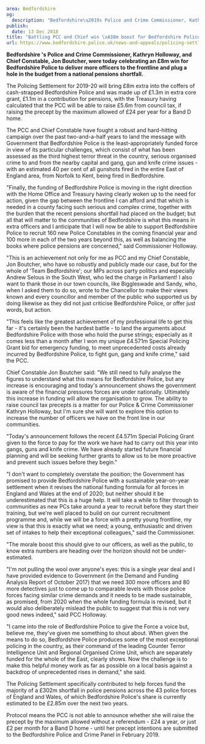 ```yaml
area: Bedfordshire
og:
  description: "Bedfordshire\u2019s Police and Crime Commissioner, Kathryn Holloway, and Chief Constable, Jon Boutcher, were today celebrating an \xA38m win for Bedfordshire Police to deliver more officers to the frontline and plug a hole in the budget from a national pensions shortfall."
publish:
  date: 13 Dec 2018
title: "Battling PCC and Chief win \xA38m boost for Bedfordshire Police and thank \u2018Team Bedfordshire\u2019 for their support"
url: https://www.bedfordshire.police.uk/news-and-appeals/policing-settlment-dec18
```

**Bedfordshire 's Police and Crime Commissioner, Kathryn Holloway, and Chief Constable, Jon Boutcher, were today celebrating an £8m win for Bedfordshire Police to deliver more officers to the frontline and plug a hole in the budget from a national pensions shortfall.**

The Policing Settlement for 2019-20 will bring £8m extra into the coffers of cash-strapped Bedfordshire Police and was made up of £1.3m in extra core grant, £1.1m in a contribution for pensions, with the Treasury having calculated that the PCC will be able to raise £5.6m from council tax, if raising the precept by the maximum allowed of £24 per year for a Band D home.

The PCC and Chief Constable have fought a robust and hard-hitting campaign over the past two-and-a-half years to land the message with Government that Bedfordshire Police is the least-appropriately funded force in view of its particular challenges, which consist of what has been assessed as the third highest terror threat in the country, serious organised crime to and from the nearby capital and gang, gun and knife crime issues - with an estimated 40 per cent of all gunshots fired in the entire East of England area, from Norfolk to Kent, being fired in Bedfordshire.

"Finally, the funding of Bedfordshire Police is moving in the right direction with the Home Office and Treasury having clearly woken up to the need for action, given the gap between the frontline I can afford and that which is needed in a county facing such serious and complex crime, together with the burden that the recent pensions shortfall had placed on the budget; but all that will matter to the communities of Bedfordshire is what this means in extra officers and I anticipate that I will now be able to support Bedfordshire Police to recruit 160 new Police Constables in the coming financial year and 100 more in each of the two years beyond this, as well as balancing the books where police pensions are concerned," said Commissioner Holloway.

"This is an achievement not only for me as PCC and my Chief Constable, Jon Boutcher, who have so robustly and publicly made our case, but for the whole of 'Team Bedfordshire'; our MPs across party politics and especially Andrew Selous in the South West, who led the charge in Parliament! I also want to thank those in our town councils, like Biggleswade and Sandy, who, when I asked them to do so, wrote to the Chancellor to make their views known and every councillor and member of the public who supported us by doing likewise as they did not just criticise Bedfordshire Police, or offer just words, but action.

"This feels like the greatest achievement of my professional life to get this far - it's certainly been the hardest battle - to land the arguments about Bedfordshire Police with those who hold the purse strings; especially as it comes less than a month after I won my unique £4.571m Special Policing Grant bid for emergency funding, to meet unprecedented costs already incurred by Bedfordshire Police, to fight gun, gang and knife crime," said the PCC.

Chief Constable Jon Boutcher said: "We still need to fully analyse the figures to understand what this means for Bedfordshire Police, but any increase is encouraging and today's announcement shows the government is aware of the financial pressures forces are under nationally. Ultimately this increase in funding will allow the organisation to grow. The ability to raise council tax precepts is a matter for our Police & Crime Commissioner Kathryn Holloway, but I'm sure she will want to explore this option to increase the number of officers we have on the front line in our communities.

"Today's announcement follows the recent £4.571m Special Policing Grant given to the force to pay for the work we have had to carry out this year into gangs, guns and knife crime. We have already started future financial planning and will be seeking further grants to allow us to be more proactive and prevent such issues before they begin."

"I don't want to completely overstate the position; the Government has promised to provide Bedfordshire Police with a sustainable year-on-year settlement when it revises the national funding formula for all forces in England and Wales at the end of 2020; but neither should it be underestimated that this is a huge help. It will take a while to filter through to communities as new PCs take around a year to recruit before they start their training, but we're well placed to build on our current recruitment programme and, while we will be a force with a pretty young frontline, my view is that this is exactly what we need; a young, enthusiastic and driven set of intakes to help their exceptional colleagues," said the Commissioner.

"The morale boost this should give to our officers, as well as the public, to know extra numbers are heading over the horizon should not be under-estimated.

"I'm not pulling the wool over anyone's eyes: this is a single year deal and I have provided evidence to Government (in the Demand and Funding Analysis Report of October 2017) that we need 300 more officers and 80 more detectives just to come up to comparable levels with those police forces facing similar crime demands and it needs to be made sustainable, as promised, from 2020 when the whole funding formula is revised, but it would also deliberately mislead the public to suggest that this is not very good news indeed," said PCC Holloway.

"I came into the role of Bedfordshire Police to give the Force a voice but, believe me, they've given me something to shout about. When given the means to do so, Bedfordshire Police produces some of the most exceptional policing in the country, as their command of the leading Counter Terror Intelligence Unit and Regional Organised Crime Unit, which are separately funded for the whole of the East, clearly shows. Now the challenge is to make this helpful money work as far as possible on a local basis against a backdrop of unprecedented rises in demand," she said.

The Policing Settlement specifically contributed to help forces fund the majority of a £302m shortfall in police pensions across the 43 police forces of England and Wales, of which Bedfordshire Police's share is currently estimated to be £2.85m over the next two years.

Protocol means the PCC is not able to announce whether she will raise the precept by the maximum allowed without a referendum - £24 a year, or just £2 per month for a Band D home - until her precept intentions are submitted to the Bedfordshire Police and Crime Panel in February 2019.
